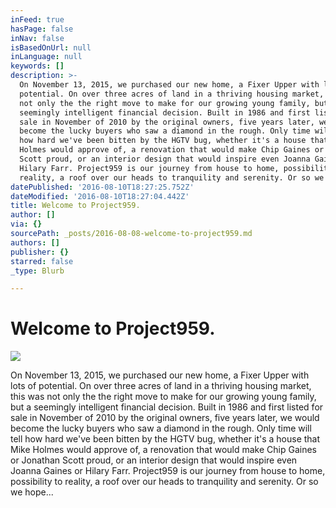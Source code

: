 ```yaml
---
inFeed: true
hasPage: false
inNav: false
isBasedOnUrl: null
inLanguage: null
keywords: []
description: >-
  On November 13, 2015, we purchased our new home, a Fixer Upper with lots of
  potential. On over three acres of land in a thriving housing market, this was
  not only the the right move to make for our growing young family, but a
  seemingly intelligent financial decision. Built in 1986 and first listed for
  sale in November of 2010 by the original owners, five years later, we would
  become the lucky buyers who saw a diamond in the rough. Only time will tell
  how hard we've been bitten by the HGTV bug, whether it's a house that Mike
  Holmes would approve of, a renovation that would make Chip Gaines or Jonathan
  Scott proud, or an interior design that would inspire even Joanna Gaines or
  Hilary Farr. Project959 is our journey from house to home, possibility to
  reality, a roof over our heads to tranquility and serenity. Or so we hope...
datePublished: '2016-08-10T18:27:25.752Z'
dateModified: '2016-08-10T18:27:04.442Z'
title: Welcome to Project959.
author: []
via: {}
sourcePath: _posts/2016-08-08-welcome-to-project959.md
authors: []
publisher: {}
starred: false
_type: Blurb

---
```

# Welcome to Project959\.
![](https://the-grid-user-content.s3-us-west-2.amazonaws.com/afdc4dde-6704-48bf-b7ca-22c1ebfa3b4c.jpg)

On November 13, 2015, we purchased our new home, a Fixer Upper with lots of potential. On over three acres of land in a thriving housing market, this was not only the the right move to make for our growing young family, but a seemingly intelligent financial decision. Built in 1986 and first listed for sale in November of 2010 by the original owners, five years later, we would become the lucky buyers who saw a diamond in the rough. Only time will tell how hard we've been bitten by the HGTV bug, whether it's a house that Mike Holmes would approve of, a renovation that would make Chip Gaines or Jonathan Scott proud, or an interior design that would inspire even Joanna Gaines or Hilary Farr. Project959 is our journey from house to home, possibility to reality, a roof over our heads to tranquility and serenity. Or so we hope...